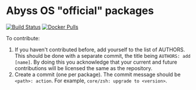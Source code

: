 Abyss OS "official" packages
======

[![Build Status](https://cloud.drone.io/api/badges/abyss-os/phase1/status.svg)](https://cloud.drone.io/abyss-os/phase1) [![Docker Pulls](https://img.shields.io/docker/pulls/abyssos/abyss.svg)](https://hub.docker.com/r/abyssos/abyss)

To contribute:
1. If you haven't contributed before, add yourself to the list of AUTHORS.
  This should be done with a separate commit, the title being `AUTHORS: add [name]`.
  By doing this you acknowledge that your current and future contributions will be licensed the same as the repository.
2. Create a commit (one per package). The commit message should be `<path>: action`.
  For example, `core/zsh: upgrade to <version>`.
